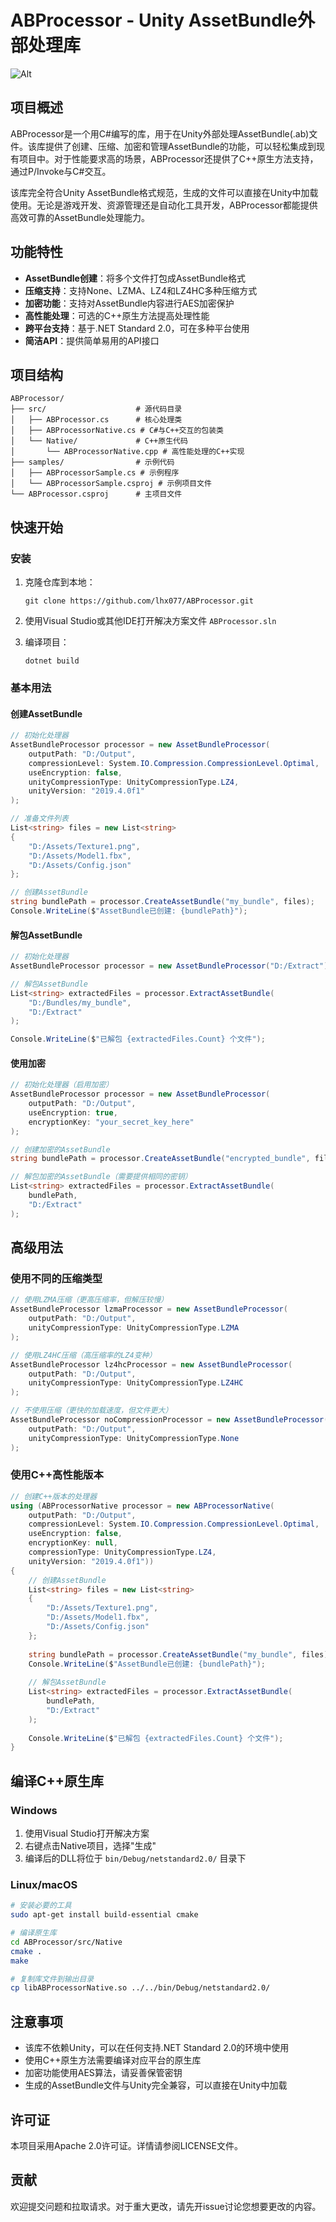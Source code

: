 # ABProcessor - Unity AssetBundle外部处理库

![Alt](https://repobeats.axiom.co/api/embed/6d91261460c5ad6d0889b6bd1e55d2948dca2f9f.svg "Repobeats analytics image")

## 项目概述

ABProcessor是一个用C#编写的库，用于在Unity外部处理AssetBundle(.ab)文件。该库提供了创建、压缩、加密和管理AssetBundle的功能，可以轻松集成到现有项目中。对于性能要求高的场景，ABProcessor还提供了C++原生方法支持，通过P/Invoke与C#交互。

该库完全符合Unity AssetBundle格式规范，生成的文件可以直接在Unity中加载使用。无论是游戏开发、资源管理还是自动化工具开发，ABProcessor都能提供高效可靠的AssetBundle处理能力。

## 功能特性

- **AssetBundle创建**：将多个文件打包成AssetBundle格式
- **压缩支持**：支持None、LZMA、LZ4和LZ4HC多种压缩方式
- **加密功能**：支持对AssetBundle内容进行AES加密保护
- **高性能处理**：可选的C++原生方法提高处理性能
- **跨平台支持**：基于.NET Standard 2.0，可在多种平台使用
- **简洁API**：提供简单易用的API接口

## 项目结构

```
ABProcessor/
├── src/                    # 源代码目录
│   ├── ABProcessor.cs      # 核心处理类
│   ├── ABProcessorNative.cs # C#与C++交互的包装类
│   └── Native/             # C++原生代码
│       └── ABProcessorNative.cpp # 高性能处理的C++实现
├── samples/                # 示例代码
│   ├── ABProcessorSample.cs # 示例程序
│   └── ABProcessorSample.csproj # 示例项目文件
└── ABProcessor.csproj      # 主项目文件
```

## 快速开始

### 安装

1. 克隆仓库到本地：
   ```
   git clone https://github.com/lhx077/ABProcessor.git
   ```

2. 使用Visual Studio或其他IDE打开解决方案文件 `ABProcessor.sln`

3. 编译项目：
   ```
   dotnet build
   ```

### 基本用法

#### 创建AssetBundle

```csharp
// 初始化处理器
AssetBundleProcessor processor = new AssetBundleProcessor(
    outputPath: "D:/Output",
    compressionLevel: System.IO.Compression.CompressionLevel.Optimal,
    useEncryption: false,
    unityCompressionType: UnityCompressionType.LZ4,
    unityVersion: "2019.4.0f1"
);

// 准备文件列表
List<string> files = new List<string>
{
    "D:/Assets/Texture1.png",
    "D:/Assets/Model1.fbx",
    "D:/Assets/Config.json"
};

// 创建AssetBundle
string bundlePath = processor.CreateAssetBundle("my_bundle", files);
Console.WriteLine($"AssetBundle已创建: {bundlePath}");
```

#### 解包AssetBundle

```csharp
// 初始化处理器
AssetBundleProcessor processor = new AssetBundleProcessor("D:/Extract");

// 解包AssetBundle
List<string> extractedFiles = processor.ExtractAssetBundle(
    "D:/Bundles/my_bundle", 
    "D:/Extract"
);

Console.WriteLine($"已解包 {extractedFiles.Count} 个文件");
```

#### 使用加密

```csharp
// 初始化处理器（启用加密）
AssetBundleProcessor processor = new AssetBundleProcessor(
    outputPath: "D:/Output",
    useEncryption: true,
    encryptionKey: "your_secret_key_here"
);

// 创建加密的AssetBundle
string bundlePath = processor.CreateAssetBundle("encrypted_bundle", files);

// 解包加密的AssetBundle（需要提供相同的密钥）
List<string> extractedFiles = processor.ExtractAssetBundle(
    bundlePath, 
    "D:/Extract"
);
```

## 高级用法

### 使用不同的压缩类型

```csharp
// 使用LZMA压缩（更高压缩率，但解压较慢）
AssetBundleProcessor lzmaProcessor = new AssetBundleProcessor(
    outputPath: "D:/Output",
    unityCompressionType: UnityCompressionType.LZMA
);

// 使用LZ4HC压缩（高压缩率的LZ4变种）
AssetBundleProcessor lz4hcProcessor = new AssetBundleProcessor(
    outputPath: "D:/Output",
    unityCompressionType: UnityCompressionType.LZ4HC
);

// 不使用压缩（更快的加载速度，但文件更大）
AssetBundleProcessor noCompressionProcessor = new AssetBundleProcessor(
    outputPath: "D:/Output",
    unityCompressionType: UnityCompressionType.None
);
```

### 使用C++高性能版本

```csharp
// 创建C++版本的处理器
using (ABProcessorNative processor = new ABProcessorNative(
    outputPath: "D:/Output",
    compressionLevel: System.IO.Compression.CompressionLevel.Optimal,
    useEncryption: false,
    encryptionKey: null,
    compressionType: UnityCompressionType.LZ4,
    unityVersion: "2019.4.0f1"))
{
    // 创建AssetBundle
    List<string> files = new List<string>
    {
        "D:/Assets/Texture1.png",
        "D:/Assets/Model1.fbx",
        "D:/Assets/Config.json"
    };
    
    string bundlePath = processor.CreateAssetBundle("my_bundle", files);
    Console.WriteLine($"AssetBundle已创建: {bundlePath}");
    
    // 解包AssetBundle
    List<string> extractedFiles = processor.ExtractAssetBundle(
        bundlePath, 
        "D:/Extract"
    );
    
    Console.WriteLine($"已解包 {extractedFiles.Count} 个文件");
}
```

## 编译C++原生库

### Windows

1. 使用Visual Studio打开解决方案
2. 右键点击Native项目，选择"生成"
3. 编译后的DLL将位于 `bin/Debug/netstandard2.0/` 目录下

### Linux/macOS

```bash
# 安装必要的工具
sudo apt-get install build-essential cmake

# 编译原生库
cd ABProcessor/src/Native
cmake .
make

# 复制库文件到输出目录
cp libABProcessorNative.so ../../bin/Debug/netstandard2.0/
```

## 注意事项

- 该库不依赖Unity，可以在任何支持.NET Standard 2.0的环境中使用
- 使用C++原生方法需要编译对应平台的原生库
- 加密功能使用AES算法，请妥善保管密钥
- 生成的AssetBundle文件与Unity完全兼容，可以直接在Unity中加载

## 许可证

本项目采用Apache 2.0许可证。详情请参阅LICENSE文件。

## 贡献

欢迎提交问题和拉取请求。对于重大更改，请先开issue讨论您想要更改的内容。
